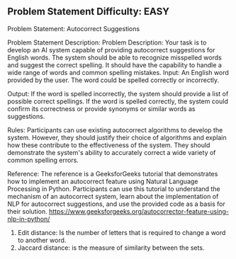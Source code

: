 ## Problem Statement Difficulty: EASY

Problem Statement: Autocorrect Suggestions

Problem Statement Description: Problem Description: Your task is to develop an AI system capable of providing autocorrect suggestions for English words. The system should be able to recognize misspelled words and suggest the correct spelling. It should have the capability to handle a wide range of words and common spelling mistakes.
Input: An English word provided by the user. The word could be spelled correctly or incorrectly.

Output: If the word is spelled incorrectly, the system should provide a list of possible correct spellings. If the word is spelled correctly, the system could confirm its correctness or provide synonyms or similar words as suggestions.

Rules: Participants can use existing autocorrect algorithms to develop the system. However, they should justify their choice of algorithms and explain how these contribute to the effectiveness of the system. They should demonstrate the system's ability to accurately correct a wide variety of common spelling errors.

Reference: The reference is a GeeksforGeeks tutorial that demonstrates how to implement an autocorrect feature using Natural Language Processing in Python. Participants can use this tutorial to understand the mechanism of an autocorrect system, learn about the implementation of NLP for autocorrect suggestions, and use the provided code as a basis for their solution.
https://www.geeksforgeeks.org/autocorrector-feature-using-nlp-in-python/

1. Edit distance: Is the number of letters that is required to change a word to another word.
2. Jaccard distance: is the measure of similarity between the sets.
